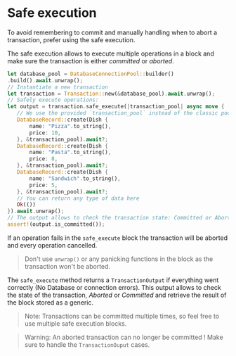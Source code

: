 
# Safe execution

To avoid remembering to commit and manually handling when to abort a transaction, prefer using the safe execution.

The safe execution allows to execute multiple operations in a block and make sure the transaction is either *committed* or *aborted*.

 ```rust
let database_pool = DatabaseConnectionPool::builder()
.build().await.unwrap();
// Instantiate a new transaction
let transaction = Transaction::new(&database_pool).await.unwrap();
// Safely execute operations:
let output = transaction.safe_execute(|transaction_pool| async move {
    // We use the provided `transaction_pool` instead of the classic pool
    DatabaseRecord::create(Dish {
        name: "Pizza".to_string(),
        price: 10,
    }, &transaction_pool).await?;
    DatabaseRecord::create(Dish {
        name: "Pasta".to_string(),
        price: 8,
    }, &transaction_pool).await?;
    DatabaseRecord::create(Dish {
        name: "Sandwich".to_string(),
        price: 5,
    }, &transaction_pool).await?;
    // You can return any type of data here
    Ok(())
}).await.unwrap();
// The output allows to check the transaction state: Committed or Aborted
assert!(output.is_committed());
```

If an operation fails in the `safe_execute` block the transaction will be aborted and every operation cancelled.

> Don't use `unwrap()` or any panicking functions in the block as the transaction won't be aborted.

The `safe_execute` method returns a `TransactionOutput` if everything went correctly (No Database or connection errors).
This output allows to check the state of the transaction, *Aborted* or *Committed* and retrieve the result of the block
stored as a generic.

> Note: Transactions can be committed multiple times, so feel free to use multiple safe execution blocks.

> Warning: An aborted transaction can no longer be committed ! Make sure to handle the `TransactionOuput` cases.

